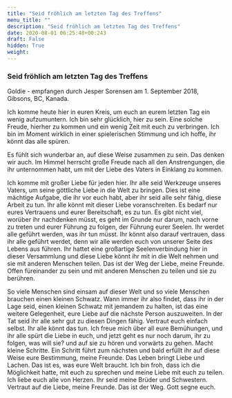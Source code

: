 ```yaml
---
title: "Seid fröhlich am letzten Tag des Treffens"
menu_title: ""
description: "Seid fröhlich am letzten Tag des Treffens"
date: 2020-08-01 06:25:48+00:243
draft: False
hidden: True
weight:
---
```

### Seid fröhlich am letzten Tag des Treffens

Goldie - empfangen durch Jesper Sorensen am 1. September 2018, Gibsons, BC, Kanada.

Ich komme heute hier in euren Kreis, um euch an eurem letzten Tag ein wenig aufzumuntern. Ich bin sehr glücklich, hier zu sein. Eine solche Freude, hierher zu kommen und ein wenig Zeit mit euch zu verbringen. Ich bin im Moment wirklich in einer spielerischen Stimmung und ich hoffe, ihr könnt das alle spüren.

Es fühlt sich wunderbar an, auf diese Weise zusammen zu sein. Das denken wir auch. Im Himmel herrscht große Freude nach all den Anstrengungen, die ihr unternommen habt, um mit der Liebe des Vaters in Einklang zu kommen.

Ich komme mit großer Liebe für jeden hier. Ihr alle seid Werkzeuge unseres Vaters, um seine göttliche Liebe in die Welt zu bringen. Dies ist eine mächtige Aufgabe, die ihr vor euch habt, aber ihr seid alle sehr fähig, diese Arbeit zu tun. Ihr alle könnt mit dieser Liebe voranschreiten. Es bedarf nur eures Vertrauens und eurer Bereitschaft, es zu tun. Es gibt nicht viel, worüber ihr nachdenken müsst, es geht im Grunde nur darum, nach vorne zu treten und eurer Führung zu folgen, der Führung eurer Seelen. Ihr werdet alle geführt werden, was ihr tun müsst. Ihr könnt also darauf vertrauen, dass ihr alle geführt werdet, denn wir alle werden euch von unserer Seite des Lebens aus führen. Ihr hattet eine großartige Seelenverbindung hier in dieser Versammlung und diese Liebe könnt ihr mit in die Welt nehmen und sie mit anderen Menschen teilen. Das ist der Weg der Liebe, meine Freunde. Offen füreinander zu sein und mit anderen Menschen zu teilen und sie zu berühren.

So viele Menschen sind einsam auf dieser Welt und so viele Menschen brauchen einen kleinen Schwatz. Wann immer ihr also findet, dass ihr in der Lage seid, einen kleinen Schwatz mit jemandem zu halten, ist das eine weitere Gelegenheit, eure Liebe auf die nächste Person auszuweiten. In der Tat seid ihr alle sehr gut zu diesen Dingen fähig. Vertraut euch einfach selbst. Ihr alle könnt das tun. Ich freue mich über all eure Bemühungen, und ihr alle spürt die Liebe in euch, und jetzt geht es nur noch darum, ihr zu folgen, was will sie? und auf sie zu hören und vorwärts zu gehen. Macht kleine Schritte. Ein Schritt führt zum nächsten und bald erfüllt ihr auf diese Weise eure Bestimmung, meine Freunde. Das Leben bringt Liebe und Lachen. Das ist es, was eure Welt braucht. Ich bin froh, dass ich die Möglichkeit hatte, mit euch zu sprechen und meine Liebe mit euch zu teilen. Ich liebe euch alle von Herzen. Ihr seid meine Brüder und Schwestern. Vertraut auf die Liebe, meine Freunde. Das ist der Weg. Gott segne euch.
